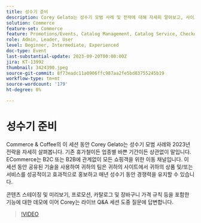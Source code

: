 ```yaml
---
title: 성수기 준비
description: Corey Gelato는 성수기 모범 사례 및 전략에 대해 자세히 알아보고, 사이트에서 상품 및/또는 서비스를 성공적이고 효과적으로 홍보하고 성수기 동안 매년 언제든지 경쟁력을 유지하는 방법을 알아봅니다. 콘텐츠 스테이징 및 미리보기, 프로모션, 카탈로그 및 장바구니 가격 규칙 등을 포함한 기능에 대한 데모에 이어 Corey는 라이브 Q&A 세션 도중 질문에 답변합니다.
solution: Commerce
feature-set: Commerce
feature: Promotions/Events, Catalog Management, Catalog Service, Checkout, Best Practices, Price Rules
role: Admin, Leader, User
level: Beginner, Intermediate, Experienced
doc-type: Event
last-substantial-update: 2023-09-20T00:00:00Z
jira: KT-13992
thumbnail: 3424390.jpeg
source-git-commit: 8f73eadc11a0906ffc987aa2fe5bd83755245b19
workflow-type: tm+mt
source-wordcount: '179'
ht-degree: 0%

---
```



# 성수기 준비

Commerce &amp; Coffee의 이 세션 동안 Corey Gelato는 성수기 모범 사례와 2023년 전략을 자세히 살펴봅니다. 기존 휴가철이든 업종별 바쁜 기간이든 상관없이 말입니다. ECommerce는 B2C 또는 B2B에 관계없이 모든 쇼핑객을 위한 이동 채널입니다. 이 세션 동안 공유된 기술을 사용하여 귀하의 팀은 귀하의 사이트에서 귀하의 상품 및/또는 서비스를 성공적이고 효과적으로 홍보하고 매년 성수기 동안 경쟁력을 유지할 수 있습니다.

콘텐츠 스테이징 및 미리보기, 프로모션, 카탈로그 및 장바구니 가격 규칙 등을 포함한 기능에 대한 데모에 이어 Corey는 라이브 Q&amp;A 세션 도중 질문에 답변합니다.

>[!VIDEO](https://video.tv.adobe.com/v/3424390/?learn=on)
